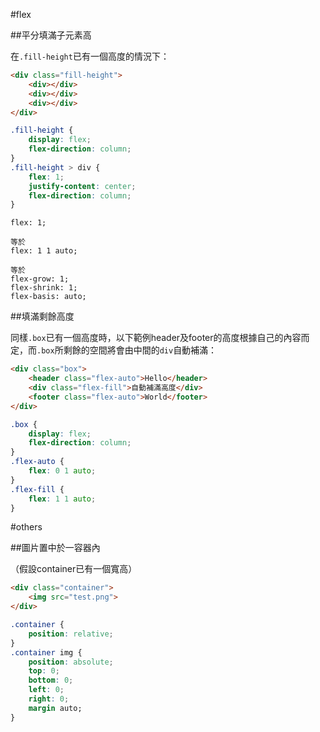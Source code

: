 #flex

##平分填滿子元素高

在`.fill-height`已有一個高度的情況下：

```html
<div class="fill-height">
    <div></div>
    <div></div>
    <div></div>
</div>
```

```css
.fill-height {
    display: flex;
    flex-direction: column;
}
.fill-height > div {
    flex: 1;
    justify-content: center;
    flex-direction: column;
}
```

```
flex: 1;

等於
flex: 1 1 auto;

等於
flex-grow: 1;
flex-shrink: 1;
flex-basis: auto;
```

##填滿剩餘高度

同樣`.box`已有一個高度時，以下範例header及footer的高度根據自己的內容而定，而`.box`所剩餘的空間將會由中間的`div`自動補滿：
```html
<div class="box">
    <header class="flex-auto">Hello</header>
    <div class="flex-fill">自動補滿高度</div>
    <footer class="flex-auto">World</footer>
</div>
```

```css
.box {
    display: flex;
    flex-direction: column;
}
.flex-auto {
    flex: 0 1 auto;
}
.flex-fill {
    flex: 1 1 auto;
}
```

#others

##圖片置中於一容器內

（假設container已有一個寬高）
```html
<div class="container">
    <img src="test.png">
</div>
```

```css
.container {
    position: relative;
}
.container img {
    position: absolute;
    top: 0;
    bottom: 0;
    left: 0;
    right: 0;
    margin auto;
}
```
